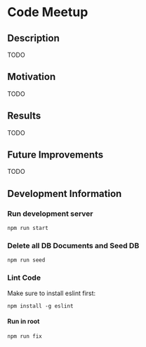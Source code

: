 # Code Meetup

## Description
TODO
## Motivation
TODO
## Results
TODO
## Future Improvements
TODO

## Development Information

### Run development server
```
npm run start
```

### Delete all DB Documents and Seed DB
```
npm run seed
```

### Lint Code
Make sure to install eslint first:
```
npm install -g eslint
```
#### Run in root 
```
npm run fix
```
